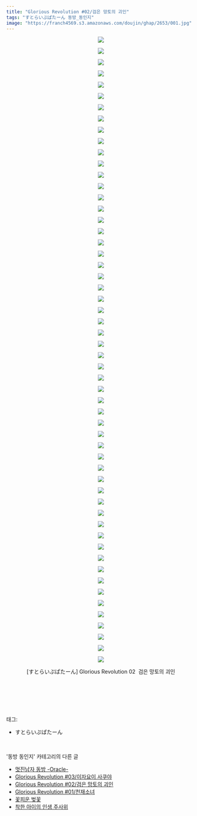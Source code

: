 ```yaml
---
title: "Glorious Revolution #02/검은 망토의 괴인"
tags: "すとらいぷぱたーん 동방_동인지"
image: "https://franch4569.s3.amazonaws.com/doujin/ghap/2653/001.jpg"
---
```

<div class="article">
<p style="text-align: center; clear: none; float: none;"><img src="{{ site.imgserver2 }}/ghap/2653/001.jpg"/></p>
<p style="text-align: center; clear: none; float: none;"><img src="{{ site.imgserver2 }}/ghap/2653/002.jpg"/></p>
<p style="text-align: center; clear: none; float: none;"><img src="{{ site.imgserver2 }}/ghap/2653/003.jpg"/></p>
<p style="text-align: center; clear: none; float: none;"><img src="{{ site.imgserver2 }}/ghap/2653/004.jpg"/></p>
<p style="text-align: center; clear: none; float: none;"><img src="{{ site.imgserver2 }}/ghap/2653/005.jpg"/></p>
<p style="text-align: center; clear: none; float: none;"><img src="{{ site.imgserver2 }}/ghap/2653/006.jpg"/></p>
<p style="text-align: center; clear: none; float: none;"><img src="{{ site.imgserver2 }}/ghap/2653/007.jpg"/></p>
<p style="text-align: center; clear: none; float: none;"><img src="{{ site.imgserver2 }}/ghap/2653/008.jpg"/></p>
<p style="text-align: center; clear: none; float: none;"><img src="{{ site.imgserver2 }}/ghap/2653/009.jpg"/></p>
<p style="text-align: center; clear: none; float: none;"><img src="{{ site.imgserver2 }}/ghap/2653/010.jpg"/></p>
<p style="text-align: center; clear: none; float: none;"><img src="{{ site.imgserver2 }}/ghap/2653/011.jpg"/></p>
<p style="text-align: center; clear: none; float: none;"><img src="{{ site.imgserver2 }}/ghap/2653/012.jpg"/></p>
<p style="text-align: center; clear: none; float: none;"><img src="{{ site.imgserver2 }}/ghap/2653/013.jpg"/></p>
<p style="text-align: center; clear: none; float: none;"><img src="{{ site.imgserver2 }}/ghap/2653/014.jpg"/></p>
<p style="text-align: center; clear: none; float: none;"><img src="{{ site.imgserver2 }}/ghap/2653/015.jpg"/></p>
<p style="text-align: center; clear: none; float: none;"><img src="{{ site.imgserver2 }}/ghap/2653/016.jpg"/></p>
<p style="text-align: center; clear: none; float: none;"><img src="{{ site.imgserver2 }}/ghap/2653/017.jpg"/></p>
<p style="text-align: center; clear: none; float: none;"><img src="{{ site.imgserver2 }}/ghap/2653/018.jpg"/></p>
<p style="text-align: center; clear: none; float: none;"><img src="{{ site.imgserver2 }}/ghap/2653/019.jpg"/></p>
<p style="text-align: center; clear: none; float: none;"><img src="{{ site.imgserver2 }}/ghap/2653/020.jpg"/></p>
<p style="text-align: center; clear: none; float: none;"><img src="{{ site.imgserver2 }}/ghap/2653/021.jpg"/></p>
<p style="text-align: center; clear: none; float: none;"><img src="{{ site.imgserver2 }}/ghap/2653/022.jpg"/></p>
<p style="text-align: center; clear: none; float: none;"><img src="{{ site.imgserver2 }}/ghap/2653/023.jpg"/></p>
<p style="text-align: center; clear: none; float: none;"><img src="{{ site.imgserver2 }}/ghap/2653/024.jpg"/></p>
<p style="text-align: center; clear: none; float: none;"><img src="{{ site.imgserver2 }}/ghap/2653/025.jpg"/></p>
<p style="text-align: center; clear: none; float: none;"><img src="{{ site.imgserver2 }}/ghap/2653/026.jpg"/></p>
<p style="text-align: center; clear: none; float: none;"><img src="{{ site.imgserver2 }}/ghap/2653/027.jpg"/></p>
<p style="text-align: center; clear: none; float: none;"><img src="{{ site.imgserver2 }}/ghap/2653/028.jpg"/></p>
<p style="text-align: center; clear: none; float: none;"><img src="{{ site.imgserver2 }}/ghap/2653/029.jpg"/></p>
<p style="text-align: center; clear: none; float: none;"><img src="{{ site.imgserver2 }}/ghap/2653/030.jpg"/></p>
<p style="text-align: center; clear: none; float: none;"><img src="{{ site.imgserver2 }}/ghap/2653/031.jpg"/></p>
<p style="text-align: center; clear: none; float: none;"><img src="{{ site.imgserver2 }}/ghap/2653/032.jpg"/></p>
<p style="text-align: center; clear: none; float: none;"><img src="{{ site.imgserver2 }}/ghap/2653/033.jpg"/></p>
<p style="text-align: center; clear: none; float: none;"><img src="{{ site.imgserver2 }}/ghap/2653/034.jpg"/></p>
<p style="text-align: center; clear: none; float: none;"><img src="{{ site.imgserver2 }}/ghap/2653/035.jpg"/></p>
<p style="text-align: center; clear: none; float: none;"><img src="{{ site.imgserver2 }}/ghap/2653/036.jpg"/></p>
<p style="text-align: center; clear: none; float: none;"><img src="{{ site.imgserver2 }}/ghap/2653/037.jpg"/></p>
<p style="text-align: center; clear: none; float: none;"><img src="{{ site.imgserver2 }}/ghap/2653/038.jpg"/></p>
<p style="text-align: center; clear: none; float: none;"><img src="{{ site.imgserver2 }}/ghap/2653/039.jpg"/></p>
<p style="text-align: center; clear: none; float: none;"><img src="{{ site.imgserver2 }}/ghap/2653/040.jpg"/></p>
<p style="text-align: center; clear: none; float: none;"><img src="{{ site.imgserver2 }}/ghap/2653/041.jpg"/></p>
<p style="text-align: center; clear: none; float: none;"><img src="{{ site.imgserver2 }}/ghap/2653/042.jpg"/></p>
<p style="text-align: center; clear: none; float: none;"><img src="{{ site.imgserver2 }}/ghap/2653/043.jpg"/></p>
<p style="text-align: center; clear: none; float: none;"><img src="{{ site.imgserver2 }}/ghap/2653/044.jpg"/></p>
<p style="text-align: center; clear: none; float: none;"><img src="{{ site.imgserver2 }}/ghap/2653/045.jpg"/></p>
<p style="text-align: center; clear: none; float: none;"><img src="{{ site.imgserver2 }}/ghap/2653/046.jpg"/></p>
<p style="text-align: center; clear: none; float: none;"><img src="{{ site.imgserver2 }}/ghap/2653/047.jpg"/></p>
<p style="text-align: center; clear: none; float: none;"><img src="{{ site.imgserver2 }}/ghap/2653/048.jpg"/></p>
<p style="text-align: center; clear: none; float: none;"><img src="{{ site.imgserver2 }}/ghap/2653/049.jpg"/></p>
<p style="text-align: center; clear: none; float: none;"><img src="{{ site.imgserver2 }}/ghap/2653/050.jpg"/></p>
<p style="text-align: center; clear: none; float: none;"><img src="{{ site.imgserver2 }}/ghap/2653/051.jpg"/></p>
<p style="text-align: center; clear: none; float: none;"><img src="{{ site.imgserver2 }}/ghap/2653/052.jpg"/></p>
<p style="text-align: center; clear: none; float: none;"><img src="{{ site.imgserver2 }}/ghap/2653/053.jpg"/></p>
<p style="text-align: center; clear: none; float: none;"><img src="{{ site.imgserver2 }}/ghap/2653/054.jpg"/></p>
<p style="text-align: center; clear: none; float: none;"><img src="{{ site.imgserver2 }}/ghap/2653/055.jpg"/></p>
<p style="text-align: center; clear: none; float: none;"><img src="{{ site.imgserver2 }}/ghap/2653/056.jpg"/></p>
<p style="text-align: center; clear: none; float: none;">[すとらいぷぱたーん] Glorious Revolution 02  검은 망토의 괴인</p>
<p style="text-align: center; clear: none; float: none;"><br/></p>
<p><br/></p>
</div><br/>
<div class="tagTrail">
<p>태그: </p>
<ul>
<li>すとらいぷぱたーん</li>
</ul>
</div><br/>
<div class="another">
<p>'동방 동인지' 카테고리의 다른 글</p>
<ul>
<li><a href="/ghap_2655">멋진남자 동방 -Oracle-</a></li>
<li><a href="/ghap_2654">Glorious Revolution #03/이자요이 사쿠야</a></li>
<li><a href="/ghap_2653">Glorious Revolution #02/검은 망토의 괴인</a></li>
<li><a href="/ghap_2652">Glorious Revolution #01/천재소녀</a></li>
<li><a href="/ghap_2650">꽃피운 벚꽃</a></li>
<li><a href="/ghap_2649">착한 아이의 인생 주사위</a></li>
</ul>
</div><br/>
<div class="cb_module cb_fluid">
<div class="cb_wrt cb_profile">
</div><!-- commentList close -->
</div><br/>
